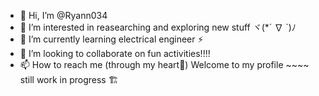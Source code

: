 - 👋 Hi, I’m @Ryann034
- 👀 I’m interested in reasearching and exploring new stuff ヾ(*´ ∇ `)ﾉ
- 🌱 I’m currently learning electrical engineer ⚡
- 💞️ I’m looking to collaborate on fun activities!!!!
- 📫 How to reach me (through my heart💖)
 Welcome to my profile ~~~~
 still work in progress 🏗️

<!---
Ryann034/Ryann034 is a ✨ special ✨ repository because its `README.md` (this file) appears on your GitHub profile.
You can click the Preview link to take a look at your changes.
--->

